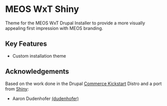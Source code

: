 MEOS WxT Shiny
=========
Theme for the MEOS WxT Drupal Installer to provide a more visually appealing first impression with MEOS branding.

Key Features
------------

* Custom installation theme

Acknowledgements
----------------

Based on the work done in the Drupal [Commerce Kickstart][commerce_kickstart] Distro and a port from [Shiny][shiny]:

  * Aaron Dudenhofer [(dudenhofer)][dudenhofer]

<!-- Links Referenced -->

[dudenhofer]:                 http://drupal.org/user/254160
[commerce_kickstart]:         http://www.drupal.org/project/commerce_kickstart
[shiny]:                      http://www.drupal.org/project/shiny
